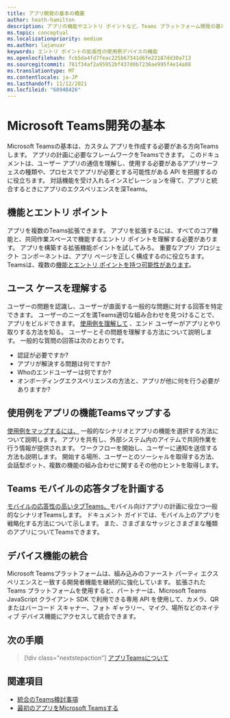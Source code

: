 ```yaml
---
title: アプリ開発の基本の概要
author: heath-hamilton
description: アプリの機能やエントリ ポイントなど、Teams プラットフォーム開発の基本的な概念、使用例の理解、アプリ機能へのマッピング、アプリの計画について説明します。
ms.topic: conceptual
ms.localizationpriority: medium
ms.author: lajanuar
keywords: エントリ ポイントの拡張性の使用例デバイスの機能
ms.openlocfilehash: fcb5da4fd7feac225b67341d6fe22187dd30a713
ms.sourcegitcommit: 781f34af2a95952bf437d0b7236ae995f4e14a08
ms.translationtype: MT
ms.contentlocale: ja-JP
ms.lasthandoff: 11/12/2021
ms.locfileid: "60948426"
---
```

# <a name="microsoft-teams-app-development-fundamentals"></a>Microsoft Teams開発の基本

Microsoft Teamsの基本は、カスタム アプリを作成する必要がある方向Teamsします。 アプリの計画に必要なフレームワークをTeamsできます。 このドキュメントは、ユーザー アプリの通信を理解し、使用する必要があるアプリサーフェスの種類や、プロセスでアプリが必要とする可能性がある API を把握するのに役立ちます。 対話機能を受け入れるインスピレーションを得て、アプリと統合するときにアプリのエクスペリエンスを深Teams。

## <a name="capabilities-and-entry-points"></a>機能とエントリ ポイント

アプリを複数のTeams拡張できます。 アプリを拡張するには、すべてのコア機能と、共同作業スペースで機能するエントリ ポイントを理解する必要があります。 アプリを構築する拡張機能ポイントを試してみろ。 重要なアプリ プロジェクト コンポーネントは、アプリ ページを正しく構成するのに役立ちます。 Teamsは、複数の[機能とエントリ ポイント](../concepts/capabilities-overview.md)[を持つ可能性があります](../concepts/extensibility-points.md)。

## <a name="understand-your-use-cases"></a>ユース ケースを理解する

ユーザーの問題を認識し、ユーザーが直面する一般的な問題に対する回答を特定できます。 ユーザーのニーズを満Teams適切な組み合わせを見つけることで、アプリをビルドできます。 [使用例を理解して](../concepts/design/understand-use-cases.md) 、エンド ユーザーがアプリとやり取りする方法を知る。 ユーザーとその問題を理解する方法について説明します。 一般的な質問の回答は次のとおりです。

* 認証が必要ですか?
* アプリが解決する問題は何ですか?
* Whoのエンドユーザーは何ですか?
* オンボーディングエクスペリエンスの方法と、アプリが他に何を行う必要がありますか?

## <a name="map-your-use-cases-to-teams-app-capabilities"></a>使用例をアプリの機能Teamsマップする

[使用例をマップするには、](../concepts/design/map-use-cases.md) 一般的なシナリオとアプリの機能を選択する方法について説明します。 アプリを共有し、外部システム内のアイテムで共同作業を行う情報が提供されます。 ワークフローを開始し、ユーザーに通知を送信する方法も説明します。 開始する場所、ユーザーとのソーシャルを取得する方法、会話型ボット、複数の機能の組み合わせに関するその他のヒントを取得します。

## <a name="plan-responsive-tabs-for-teams-mobile"></a>Teams モバイルの応答タブを計画する
[モバイルの応答性の高いタブTeams、](../concepts/design/plan-responsive-tabs-for-teams-mobile.md)モバイル向けアプリの計画に役立つ一般的なシナリオTeamsします。 ドキュメント ガイドでは、モバイル上のアプリを戦略化する方法について示します。 また、さまざまなサッジとさまざまな種類のアプリについてTeamsできます。

## <a name="integrate-device-capabilities"></a>デバイス機能の統合

Microsoft Teamsプラットフォームは、組み込みのファースト パーティ エクスペリエンスと一致する開発者機能を継続的に強化しています。 拡張された Teams プラットフォームを使用すると、パートナーは、Microsoft Teams JavaScript クライアント SDK で利用できる専用 API を使用して、カメラ、QR またはバーコード スキャナー、フォト ギャラリー、マイク、場所などのネイティブ デバイス機能にアクセスして統合できます。

## <a name="next-step"></a>次の手順

> [!div class="nextstepaction"]
> [アプリTeamsについて](capabilities-overview.md)

## <a name="see-also"></a>関連項目

* [統合のTeams検討事項](../samples/integrating-web-apps.md)
* [最初のアプリをMicrosoft Teamsする](../build-your-first-app/build-first-app-overview.md)
